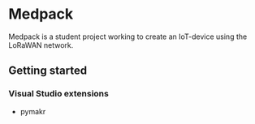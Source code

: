 # Medpack
Medpack is a student project working to create an IoT-device using the LoRaWAN network.

## Getting started
### Visual Studio extensions
- pymakr
